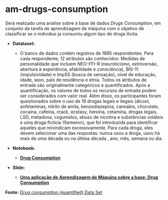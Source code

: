 # am-drugs-consumption

Será realizado uma analise sobre a base de dados *Drugs Consumption*, em conjunto da tarefa de aprendizagem de máquina com o objetivo de classificar se o individuo ja consumiu algum tipo de droga ilicita.

* **Datataset:**

    - O banco de dados contém registros de 1885 respondentes. Para cada respondente, 12 atributos são conhecidos: Medidas de personalidade que incluem NEO-FFI-R (neuroticismo, extroversão, abertura à experiência, afabilidade e consciência), BIS-11 (impulsividade) e ImpSS (busca de sensação), nível de educação, idade, sexo, país de residência e etnia. Todos os atributos de entrada são originalmente categóricos e quantificados. Após a quantificação, os valores de todos os recursos de entrada podem ser considerados com valor real. Além disso, os participantes foram questionados sobre o uso de 18 drogas legais e ilegais (álcool, anfetaminas, nitrito de amila, benzodiazepina, cannabis, chocolate, cocaína, cafeína, crack, ecstasy, heroína, cetamina, drogas legais, LSD, metadona, cogumelos, abuso de nicotina e substâncias voláteis e uma droga fictícia (Semeron), que foi introduzida para identificar aqueles que reivindicam excessivamente. Para cada droga, eles devem selecionar uma das respostas: nunca usou a droga, usou há mais de uma década ou na última década , ano, mês, semana ou dia.


* **Notebook:**

    - [**Drug Consumption**](https://colab.research.google.com/github/Manuelfjr/am-drugs-consumption/blob/main/relatorio_final_ml.ipynb)

* **Slide:**

    - [**Uma aplicação de Aprendizagem de Máquina sobre a base: Drug Consumption**](https://github.com/Manuelfjr/am-drugs-consumption/raw/main/slide/Aprendizado_de_M_quina___Drug_Consumption.pdf)

**Fonte:** [Drug consumption (quantified) Data Set](https://archive.ics.uci.edu/ml/datasets/Drug+consumption+%28quantified%29)


